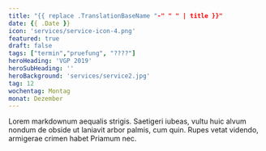 ```yaml
---
title: "{{ replace .TranslationBaseName "-" " " | title }}"
date: {{ .Date }}
icon: 'services/service-icon-4.png'
featured: true
draft: false
tags: ["termin","pruefung", "????"]
heroHeading: 'VGP 2019'
heroSubHeading: ''
heroBackground: 'services/service2.jpg'
tag: 12
wochentag: Montag
monat: Dezember
---
```


Lorem markdownum aequalis strigis. Saetigeri iubeas, vultu huic alvum nondum
de obside ut laniavit arbor palmis, cum quin. Rupes vetat videndo, armigerae
crimen habet Priamum nec.


